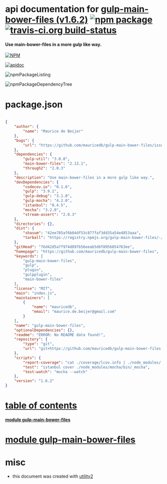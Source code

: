 # api documentation for  [gulp-main-bower-files (v1.6.2)](https://github.com/mauricedb/gulp-main-bower-files)  [![npm package](https://img.shields.io/npm/v/npmdoc-gulp-main-bower-files.svg?style=flat-square)](https://www.npmjs.org/package/npmdoc-gulp-main-bower-files) [![travis-ci.org build-status](https://api.travis-ci.org/npmdoc/node-npmdoc-gulp-main-bower-files.svg)](https://travis-ci.org/npmdoc/node-npmdoc-gulp-main-bower-files)
#### Use main-bower-files in a more gulp like way.

[![NPM](https://nodei.co/npm/gulp-main-bower-files.png?downloads=true)](https://www.npmjs.com/package/gulp-main-bower-files)

[![apidoc](https://npmdoc.github.io/node-npmdoc-gulp-main-bower-files/build/screenCapture.buildNpmdoc.browser._2Fhome_2Ftravis_2Fbuild_2Fnpmdoc_2Fnode-npmdoc-gulp-main-bower-files_2Ftmp_2Fbuild_2Fapidoc.html.png)](https://npmdoc.github.io/node-npmdoc-gulp-main-bower-files/build/apidoc.html)

![npmPackageListing](https://npmdoc.github.io/node-npmdoc-gulp-main-bower-files/build/screenCapture.npmPackageListing.svg)

![npmPackageDependencyTree](https://npmdoc.github.io/node-npmdoc-gulp-main-bower-files/build/screenCapture.npmPackageDependencyTree.svg)



# package.json

```json

{
    "author": {
        "name": "Maurice de Beijer"
    },
    "bugs": {
        "url": "https://github.com/mauricedb/gulp-main-bower-files/issues"
    },
    "dependencies": {
        "gulp-util": "3.0.8",
        "main-bower-files": "2.13.1",
        "through2": "2.0.3"
    },
    "description": "Use main-bower-files in a more gulp like way.",
    "devDependencies": {
        "codecov.io": "0.1.6",
        "gulp": "3.9.1",
        "gulp-debug": "3.1.0",
        "gulp-mocha": "4.2.0",
        "istanbul": "0.4.5",
        "mocha": "3.2.0",
        "stream-assert": "2.0.3"
    },
    "directories": {},
    "dist": {
        "shasum": "42ee785af6b84df53c877faf3dd35a54e4853aaa",
        "tarball": "https://registry.npmjs.org/gulp-main-bower-files/-/gulp-main-bower-files-1.6.2.tgz"
    },
    "gitHead": "76d42d5a7f974d897b56eeab5d6f8956854763ee",
    "homepage": "https://github.com/mauricedb/gulp-main-bower-files",
    "keywords": [
        "gulp-main-bower-files",
        "gulp",
        "plugin",
        "gulpplugin",
        "main-bower-files"
    ],
    "license": "MIT",
    "main": "index.js",
    "maintainers": [
        {
            "name": "mauricedb",
            "email": "maurice.de.beijer@gmail.com"
        }
    ],
    "name": "gulp-main-bower-files",
    "optionalDependencies": {},
    "readme": "ERROR: No README data found!",
    "repository": {
        "type": "git",
        "url": "git+https://github.com/mauricedb/gulp-main-bower-files.git"
    },
    "scripts": {
        "report-coverage": "cat ./coverage/lcov.info | ./node_modules/.bin/codecov",
        "test": "istanbul cover ./node_modules/mocha/bin/_mocha",
        "test:watch": "mocha --watch"
    },
    "version": "1.6.2"
}
```



# <a name="apidoc.tableOfContents"></a>[table of contents](#apidoc.tableOfContents)

#### [module gulp-main-bower-files](#apidoc.module.gulp-main-bower-files)



# <a name="apidoc.module.gulp-main-bower-files"></a>[module gulp-main-bower-files](#apidoc.module.gulp-main-bower-files)



# misc
- this document was created with [utility2](https://github.com/kaizhu256/node-utility2)
